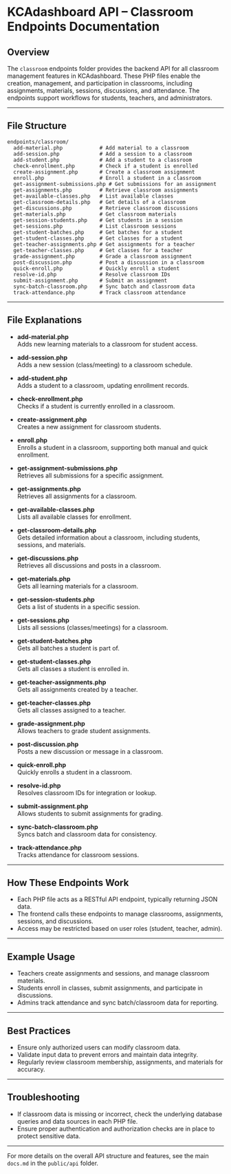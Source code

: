 # KCAdashboard API – Classroom Endpoints Documentation

## Overview

The `classroom` endpoints folder provides the backend API for all classroom management features in KCAdashboard. These PHP files enable the creation, management, and participation in classrooms, including assignments, materials, sessions, discussions, and attendance. The endpoints support workflows for students, teachers, and administrators.

---

## File Structure

```
endpoints/classroom/
  add-material.php            # Add material to a classroom
  add-session.php             # Add a session to a classroom
  add-student.php             # Add a student to a classroom
  check-enrollment.php        # Check if a student is enrolled
  create-assignment.php       # Create a classroom assignment
  enroll.php                  # Enroll a student in a classroom
  get-assignment-submissions.php # Get submissions for an assignment
  get-assignments.php         # Retrieve classroom assignments
  get-available-classes.php   # List available classes
  get-classroom-details.php   # Get details of a classroom
  get-discussions.php         # Retrieve classroom discussions
  get-materials.php           # Get classroom materials
  get-session-students.php    # Get students in a session
  get-sessions.php            # List classroom sessions
  get-student-batches.php     # Get batches for a student
  get-student-classes.php     # Get classes for a student
  get-teacher-assignments.php # Get assignments for a teacher
  get-teacher-classes.php     # Get classes for a teacher
  grade-assignment.php        # Grade a classroom assignment
  post-discussion.php         # Post a discussion in a classroom
  quick-enroll.php            # Quickly enroll a student
  resolve-id.php              # Resolve classroom IDs
  submit-assignment.php       # Submit an assignment
  sync-batch-classroom.php    # Sync batch and classroom data
  track-attendance.php        # Track classroom attendance
```

---

## File Explanations

- **add-material.php**  
  Adds new learning materials to a classroom for student access.

- **add-session.php**  
  Adds a new session (class/meeting) to a classroom schedule.

- **add-student.php**  
  Adds a student to a classroom, updating enrollment records.

- **check-enrollment.php**  
  Checks if a student is currently enrolled in a classroom.

- **create-assignment.php**  
  Creates a new assignment for classroom students.

- **enroll.php**  
  Enrolls a student in a classroom, supporting both manual and quick enrollment.

- **get-assignment-submissions.php**  
  Retrieves all submissions for a specific assignment.

- **get-assignments.php**  
  Retrieves all assignments for a classroom.

- **get-available-classes.php**  
  Lists all available classes for enrollment.

- **get-classroom-details.php**  
  Gets detailed information about a classroom, including students, sessions, and materials.

- **get-discussions.php**  
  Retrieves all discussions and posts in a classroom.

- **get-materials.php**  
  Gets all learning materials for a classroom.

- **get-session-students.php**  
  Gets a list of students in a specific session.

- **get-sessions.php**  
  Lists all sessions (classes/meetings) for a classroom.

- **get-student-batches.php**  
  Gets all batches a student is part of.

- **get-student-classes.php**  
  Gets all classes a student is enrolled in.

- **get-teacher-assignments.php**  
  Gets all assignments created by a teacher.

- **get-teacher-classes.php**  
  Gets all classes assigned to a teacher.

- **grade-assignment.php**  
  Allows teachers to grade student assignments.

- **post-discussion.php**  
  Posts a new discussion or message in a classroom.

- **quick-enroll.php**  
  Quickly enrolls a student in a classroom.

- **resolve-id.php**  
  Resolves classroom IDs for integration or lookup.

- **submit-assignment.php**  
  Allows students to submit assignments for grading.

- **sync-batch-classroom.php**  
  Syncs batch and classroom data for consistency.

- **track-attendance.php**  
  Tracks attendance for classroom sessions.

---

## How These Endpoints Work

- Each PHP file acts as a RESTful API endpoint, typically returning JSON data.
- The frontend calls these endpoints to manage classrooms, assignments, sessions, and discussions.
- Access may be restricted based on user roles (student, teacher, admin).

---

## Example Usage

- Teachers create assignments and sessions, and manage classroom materials.
- Students enroll in classes, submit assignments, and participate in discussions.
- Admins track attendance and sync batch/classroom data for reporting.

---

## Best Practices

- Ensure only authorized users can modify classroom data.
- Validate input data to prevent errors and maintain data integrity.
- Regularly review classroom membership, assignments, and materials for accuracy.

---

## Troubleshooting

- If classroom data is missing or incorrect, check the underlying database queries and data sources in each PHP file.
- Ensure proper authentication and authorization checks are in place to protect sensitive data.

---

For more details on the overall API structure and features, see the main `docs.md` in the `public/api` folder.
